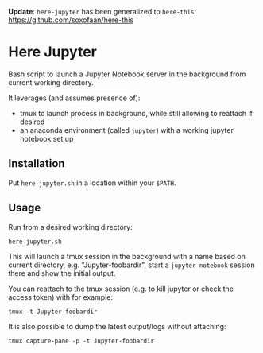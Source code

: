 **Update**: `here-jupyter` has been generalized to `here-this`: https://github.com/soxofaan/here-this


# Here Jupyter

Bash script to launch a Jupyter Notebook server in the background from current working directory.


It leverages (and assumes presence of):

- tmux to launch process in background, while still allowing to reattach if desired
- an anaconda environment (called `jupyter`) with a working jupyter notebook set up

## Installation

Put `here-jupyter.sh` in a location within your `$PATH`.

## Usage

Run from a desired working directory:

    here-jupyter.sh

This will launch a tmux session in the background with a name based on current directory, e.g. "Jupyter-foobardir",
start a `jupyter notebook` session there and show the initial output.

You can reattach to the tmux session (e.g. to kill jupyter or check the access token)
with for example:

    tmux -t Jupyter-foobardir

It is also possible to dump the latest output/logs without attaching:

    tmux capture-pane -p -t Jupyter-foobardir

